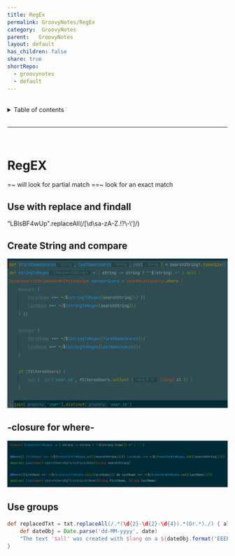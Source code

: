 ```yaml
---  
title: RegEx  
permalink: GroovyNotes/RegEx  
category:  GroovyNotes  
parent:   GroovyNotes  
layout: default  
has_children: false  
share: true  
shortRepo:  
  - groovynotes  
  - default  
---  
```

  
  
<br/>  
  
<details markdown="block">  
<summary>  
Table of contents  
</summary>  
{: .text-delta }  
1. TOC  
{:toc}  
</details>  
  
<br/>  
  
***  
  
<br/>  
  
# RegEX  
  
=~ will look for partial match ==~   look for an exact match  
  
## Use with replace and findall  
  
"LBlsBF4wUp".replaceAll(/[\d\sa-zA-Z.!?\\-\\']/)  
  
## Create String and compare  
  
![](https://github.com/14paxton/GroovyNotes/blob/main/Where.png)  
  
## -closure for where-  
  
![](https://github.com/14paxton/GroovyNotes/blob/main/%40Where.png)  
  
## Use groups  
  
```groovy  
def replacedTxt = txt.replaceAll(/.*(\d{2}-\d{2}-\d{4}).*(Gr.*)./) { all, date, lang ->  
    def dateObj = Date.parse('dd-MM-yyyy', date)  
    "The text '$all' was created with $lang on a ${dateObj.format('EEEE')}."  
}  
```  
